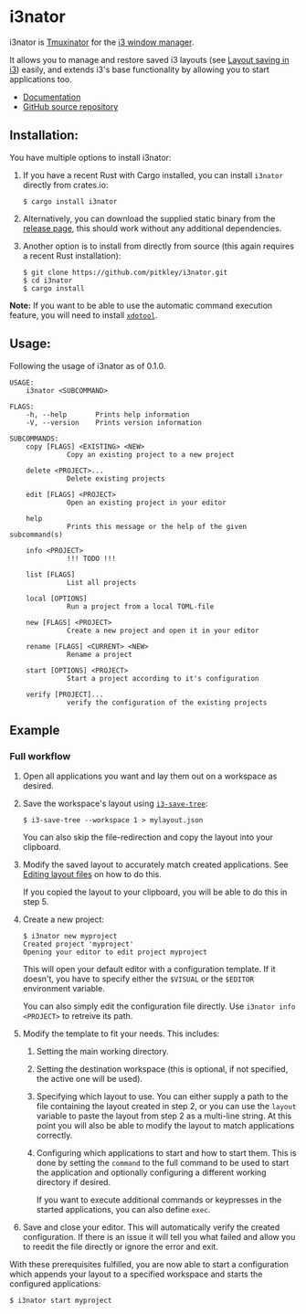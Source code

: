 # i3nator

i3nator is [Tmuxinator][gh-tmuxinator] for the [i3 window manager][i3wm].

It allows you to manage and restore saved i3 layouts (see [Layout saving in
i3][i3wm-layout-saving]) easily, and extends i3's base functionality by allowing you to start
applications too.

* [Documentation][i3nator-docs]
* [GitHub source repository][i3nator-gh]

## Installation:

You have multiple options to install i3nator:

1. If you have a recent Rust with Cargo installed, you can install `i3nator` directly from
   crates.io:

   ```console
   $ cargo install i3nator
   ```

2. Alternatively, you can download the supplied static binary from the [release
   page][i3nator-releases], this should work without any additional dependencies.

3. Another option is to install from directly from source (this again requires a recent Rust
   installation):

   ```console
   $ git clone https://github.com/pitkley/i3nator.git
   $ cd i3nator
   $ cargo install
   ```

**Note:** If you want to be able to use the automatic command execution feature, you will need
to install [`xdotool`][xdotool].

## Usage:

Following the usage of i3nator as of 0.1.0.

```text
USAGE:
    i3nator <SUBCOMMAND>

FLAGS:
    -h, --help       Prints help information
    -V, --version    Prints version information

SUBCOMMANDS:
    copy [FLAGS] <EXISTING> <NEW>
              Copy an existing project to a new project

    delete <PROJECT>...
              Delete existing projects

    edit [FLAGS] <PROJECT>
              Open an existing project in your editor

    help
              Prints this message or the help of the given subcommand(s)

    info <PROJECT>
              !!! TODO !!!

    list [FLAGS]
              List all projects

    local [OPTIONS]
              Run a project from a local TOML-file

    new [FLAGS] <PROJECT>
              Create a new project and open it in your editor

    rename [FLAGS] <CURRENT> <NEW>
              Rename a project

    start [OPTIONS] <PROJECT>
              Start a project according to it's configuration

    verify [PROJECT]...
              verify the configuration of the existing projects
```

## Example

### Full workflow

1. Open all applications you want and lay them out on a workspace as desired.

2. Save the workspace's layout using [`i3-save-tree`][i3wm-save-tree]:

   ```console
   $ i3-save-tree --workspace 1 > mylayout.json
   ```

   You can also skip the file-redirection and copy the layout into your clipboard.

3. Modify the saved layout to accurately match created applications. See [Editing layout
   files][i3wm-modify-layout] on how to do this.

   If you copied the layout to your clipboard, you will be able to do this in step 5.

4. Create a new project:

   ```console
   $ i3nator new myproject
   Created project 'myproject'
   Opening your editor to edit project myproject
   ```

   This will open your default editor with a configuration template. If it doesn't, you have to
   specify either the `$VISUAL` or the `$EDITOR` environment variable.

   You can also simply edit the configuration file directly. Use `i3nator info <PROJECT>` to
   retreive its path.

5. Modify the template to fit your needs. This includes:

   1. Setting the main working directory.
   2. Setting the destination workspace (this is optional, if not specified, the active one
      will be used).
   3. Specifying which layout to use. You can either supply a path to the file containing the
      layout created in step 2, or you can use the `layout` variable to paste the layout from
      step 2 as a multi-line string. At this point you will also be able to modify the layout
      to match applications correctly.
   4. Configuring which applications to start and how to start them. This is done by setting
      the `command` to the full command to be used to start the application and optionally
      configuring a different working directory if desired.

      If you want to execute additional commands or keypresses in the started applications, you
      can also define `exec`.

6. Save and close your editor. This will automatically verify the created configuration. If
   there is an issue it will tell you what failed and allow you to reedit the file directly or
   ignore the error and exit.

With these prerequisites fulfilled, you are now able to start a configuration which appends
your layout to a specified workspace and starts the configured applications:

```console
$ i3nator start myproject
```

[gh-tmuxinator]: https://github.com/tmuxinator/tmuxinator
[i3nator-docs]: https://docs.rs/i3nator
[i3nator-gh]: https://github.com/pitkley/i3nator
[i3nator-releases]: https://github.com/pitkley/i3nator/releases
[i3wm]: https://i3wm.org/
[i3wm-modify-layout]: https://i3wm.org/docs/layout-saving.html#_editing_layout_files
[i3wm-layout-saving]: https://i3wm.org/docs/layout-saving.html
[i3wm-save-tree]: https://i3wm.org/docs/layout-saving.html#_saving_the_layout
[xdotool]: https://github.com/jordansissel/xdotool
